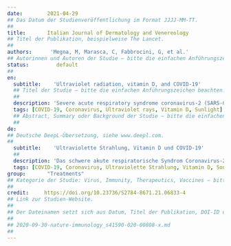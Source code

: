 ```yaml
---
date:        2021-04-29
## Das Datum der Studienveröffentlichung im Format JJJJ-MM-TT.
##
title:       Italian Journal of Dermatology and Venereology
## Titel der Publikation, beispielweise The Lancet.
##
authors:      'Megna, M, Marasca, C, Fabbrocini, G, et al.'
## Autorinnen und Autoren der Studie – bitte die einfachen Anführungszeichen beachten!
status:         default
##
en:
  subtitle:    'Ultraviolet radiation, vitamin D, and COVID-19'
  ## Titel der Studie – bitte die einfachen Anführungszeichen beachten!
  ##
  description: 'Severe acute respiratory syndrome coronavirus-2 (SARS-CoV-2), the causative agent of coronavirus disease 2019 (COVID-19), has become pandemic on March 11th, 2020. COVID-19 has a range of symptoms that includes fever, fatigue, dry cough, aches, and labored breathing to acute respiratory distress and possibly death. Health systems and hospitals have been completely rearranged since March 2020 in order to limit the high rate of virus spreading. Hence, a great debate on deferrable visits and treatments including phototherapy for skin diseases is developing. In particular, as regards phototherapy very few data are currently available regarding the chance to continue it, even if it may be a useful resource for treating numerous dermatological patients. However, phototherapy has an immunosuppressive action possibly facilitating virus infection. In the context of COVID-19 infection risk it is important to pointed out whether sunlight, phototherapy and in particular ultraviolet radiation (UV-R) constitute or not a risk for patients. In this review we aimed to focus on the relationship between UV-R, sunlight, phototherapy, and viral infections particularly focusing on COVID-19.'
  tags: [COVID-19, Coronavirus, Ultraviolet rays, Vitamin D, Sunlight]
  ## Abstract, Summary oder Background der Studie – bitte die einfachen Anführungszeichen beachten!
  ##
de: 
## Deutsche DeepL-Übersetzung, siehe www.deepl.com.
##
  subtitle:    'Ultraviolette Strahlung, Vitamin D und COVID-19'
  ##
  description: 'Das schwere akute respiratorische Syndrom Coronavirus-2 (SARS-CoV-2), der Erreger der Coronavirus-Krankheit 2019 (COVID-19), ist am 11. März 2020 pandemisch geworden. COVID-19 weist eine Reihe von Symptomen auf, die von Fieber, Müdigkeit, trockenem Husten, Schmerzen und erschwerter Atmung bis hin zu akuter Atemnot und möglicherweise zum Tod reichen. Die Gesundheitssysteme und Krankenhäuser wurden ab März 2020 komplett umgestellt, um die hohe Ausbreitungsrate des Virus zu begrenzen. Infolgedessen entwickelt sich eine große Debatte über aufschiebbare Besuche und Behandlungen, einschließlich der Phototherapie bei Hautkrankheiten. Insbesondere für die Phototherapie gibt es derzeit nur wenige Daten über die Möglichkeit, sie fortzusetzen, auch wenn sie ein nützliches Mittel für die Behandlung zahlreicher dermatologischer Patienten sein kann. Die Phototherapie hat jedoch eine immunsuppressive Wirkung, die möglicherweise eine Virusinfektion begünstigt. Im Zusammenhang mit dem COVID-19-Infektionsrisiko ist es wichtig, darauf hinzuweisen, ob Sonnenlicht, Phototherapie und insbesondere ultraviolette Strahlung (UV-R) ein Risiko für Patienten darstellen oder nicht. In dieser Übersichtsarbeit wollten wir uns auf die Beziehung zwischen UV-R, Sonnenlicht, Phototherapie und Virusinfektionen konzentrieren, insbesondere auf COVID-19.'
  tags: [COVID-19, Coronavirus, Ultraviolette Strahlung, Vitamin D, Sonnenlicht]
group:       "Treatments"
## Kategorie der Studie: Virus, Immunity, Therapeutics, Vaccines – bitte die Anführungszeichen beachten!
##
credit:     https://doi.org/10.23736/S2784-8671.21.06833-4
## Link zur Studien-Website.
##
## Der Dateinamen setzt sich aus Datum, Titel der Publikation, DOI-ID der Studie (nach dem letzten Slash) und der Dateiendung zusammen. Bitte den Unterstrich vor der DOI-ID beachten!
##
## 2020-09-30-nature-immunology_s41590-020-00808-x.md
##
---
```

<object data="{{ page.link }}" style='height:calc(100vh - 400px); width: 100%' type='application/pdf'></object>
